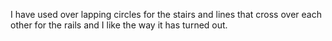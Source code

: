I have used over lapping circles for the stairs and lines that cross over each other for the rails and I like the way it has turned out.